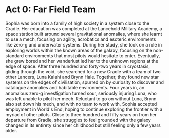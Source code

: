 # Act 0: Far Field Team
Sophia was born into a family of high society in a system close to the Cradle. Her education was completed at the Lancehold Military Academy, a space station built around several gravitational anomalies, where she learnt to use a mech, focusing on agility, acrobatics and esoteric environments like zero-g and underwater systems. During her study, she took on a role in exploring worlds within the known areas of the galaxy, focusing on the non-standard environments that most pilots would hesitate to enter. Eventually, she grew bored and her wanderlust led her to the unknown regions at the edge of space. After three hundred and forty-two years in cryostasis, gliding through the void, she searched for a new Cradle with a team of two other Lancers, Luna Kalahi and Brynn Hale. Together, they  found new star systems on the edges of civilisation, spurred on by curiosity to discover and catalogue anomalies and habitable environments. Four years in, an anomalous zero-g investigation turned sour, seriously injuring Luna, who was left unable to pilot her mech. Reluctant to go on without Luna, Brynn also set down his mech, and with no team to work with, Sophia accepted employment in World's End, hoping to continue exploring the frontier with a myriad of other pilots. Close to three hundred and fifty years on from her departure from Cradle, she struggles to feel grounded with the galaxy changed in its entirety since her childhood but still feeling only a few years older.
